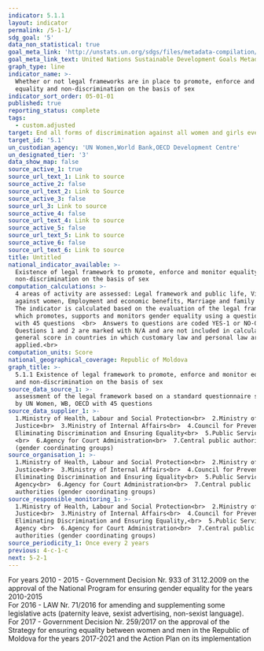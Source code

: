 ```yaml
---
indicator: 5.1.1
layout: indicator
permalink: /5-1-1/
sdg_goal: '5'
data_non_statistical: true
goal_meta_link: 'http://unstats.un.org/sdgs/files/metadata-compilation/Metadata-Goal-5.pdf'
goal_meta_link_text: United Nations Sustainable Development Goals Metadata (pdf 634kB)
graph_type: line
indicator_name: >-
  Whether or not legal frameworks are in place to promote, enforce and monitor
  equality and non‑discrimination on the basis of sex
indicator_sort_order: 05-01-01
published: true
reporting_status: complete
tags:
  - custom.adjusted
target: End all forms of discrimination against all women and girls everywhere
target_id: '5.1'
un_custodian_agency: 'UN Women,World Bank,OECD Development Centre'
un_designated_tier: '3'
data_show_map: false
source_active_1: true
source_url_text_1: Link to source
source_active_2: false
source_url_text_2: Link to Source
source_active_3: false
source_url_3: Link to source
source_active_4: false
source_url_text_4: Link to source
source_active_5: false
source_url_text_5: Link to source
source_active_6: false
source_url_text_6: Link to source
title: Untitled
national_indicator_available: >-
  Existence of legal framework to promote, enforce and monitor equality and
  non‑discrimination on the basis of sex
computation_calculations: >-
  4 areas of activity are assessed: Legal framework and public life, Violence
  against women, Employment and economic benefits, Marriage and family  <br> 
  The indicator is calculated based on the evaluation of the legal framework
  which promotes, supports and monitors gender equality using a questionnaire
  with 45 questions  <br>  Answers to questions are coded YES-1 or NO-0 <br> 
  Questions 1 and 2 are marked with N/A and are not included in calculating the
  general score in countries in which customary law and personal law are not
  applied.<br>
computation_units: Score
national_geographical_coverage: Republic of Moldova
graph_title: >-
  5.1.1 Existence of legal framework to promote, enforce and monitor equality
  and non‑discrimination on the basis of sex 
source_data_source_1: >-
  assessment of the legal framework based on a standard questionnaire suggested
  by UN Women, WB, OECD with 45 questions
source_data_supplier_1: >-
  1.Ministry of Health, Labour and Social Protection<br>  2.Ministry of
  Justice<br>  3.Ministry of Internal Affairs<br>  4.Council for Preventing and
  Eliminating Discrimination and Ensuring Equality<br>  5.Public Services Agency
  <br>  6.Agency for Court Administration<br>  7.Central public authorities
  (gender coordinating groups)
source_organisation_1: >-
  1.Ministry of Health, Labour and Social Protection<br>  2.Ministry of
  Justice<br>  3.Ministry of Internal Affairs<br>  4.Council for Preventing and
  Eliminating Discrimination and Ensuring Equality<br>  5.Public Services
  Agency<br>  6.Agency for Court Administration<br>  7.Central public
  authorities (gender coordinating groups)
source_responsible_monitoring_1: >-
  1.Ministry of Health, Labour and Social Protection<br>  2.Ministry of
  Justice<br>  3.Ministry of Internal Affairs<br>  4.Council for Preventing and
  Eliminating Discrimination and Ensuring Equality,<br>  5.Public Services
  Agency <br>  6.Agency for Court Administration<br>  7.Central public
  authorities (gender coordinating groups)
source_periodicity_1: Once every 2 years
previous: 4-c-1-c
next: 5-2-1
---
```

For years 2010 - 2015 - Government Decision Nr. 933 of 31.12.2009 on the approval of the National Program for ensuring gender equality for the years 2010-2015 <br>
For 2016 - LAW Nr. 71/2016 for amending and supplementing some legislative acts (paternity leave, sexist advertising, non-sexist language). <br>
For 2017 - Government Decision Nr. 259/2017 on the approval of the Strategy for ensuring equality between women and men in the Republic of Moldova for the years 2017-2021 and the Action Plan on its implementation
